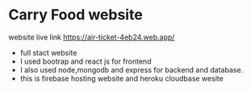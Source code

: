 # Carry Food website

website live link https://air-ticket-4eb24.web.app/

* full stact website
* I used bootrap and react js for frontend
* I also used node,mongodb and express for backend and database.
* this is firebase hosting website and heroku cloudbase wesite
